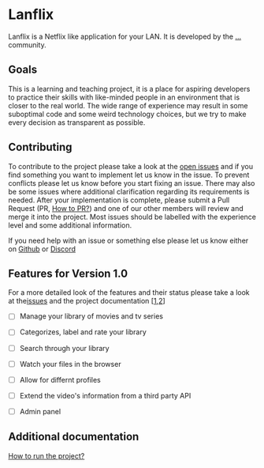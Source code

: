 # Lanflix
Lanflix is a Netflix like application for your LAN. It is developed by the [...]() community.

## Goals
This is a learning and teaching project, it is a place for aspiring developers to practice their skills with like-minded people in an environment that is closer to the real world. The wide range of experience may result in some suboptimal code and some weird technology choices, but we try to make every decision as transparent as possible.

## Contributing
To contribute to the project please take a look at the [open issues](https://github.com/LearnDevPublic/Lanflix/issues) and if you find something you want to implement let us know in the issue. To prevent conflicts please let us know before you start fixing an issue. There may also be some issues where additional clarification regarding its requirements is needed. After your implementation is complete, please submit a Pull Request (PR, [How to PR?](https://guides.github.com/introduction/flow/)) and one of our other members will review and merge it into the project. Most issues should be labelled with the experience level and some additional information. 

If you need help with an issue or something else please let us know either on [Github]() or [Discord](https://discordapp.com/invite/erPjG7C)

## Features for Version 1.0
For a more detailed look of the features and their status please take a look at the[issues](https://github.com/LearnDevPublic/Lanflix/issues) and the project documentation \[[1](),[2](https://github.com/LearnDevPublic/Lanflix/projects/1)\]

- [ ] Manage your library of movies and tv series

- [ ] Categorizes, label and rate your library

- [ ] Search through your library

- [ ] Watch your files in the browser

- [ ] Allow for differnt profiles

- [ ] Extend the video's information from a third party API

- [ ] Admin panel

## Additional documentation

[How to run the project?](https://github.com/LearnDevPublic/Lanflix/blob/master/docs/RUN_PROJECT.md)
